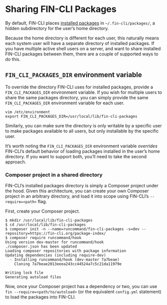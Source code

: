 # Sharing FIN-CLI Packages

By default, FIN-CLI places [installed packages](https://developer.wordpress.org/cli/commands/package/) in `~/.fin-cli/packages/`, a hidden subdirectory for the user’s home directory.

Because the home directory is different for each user, this naturally means each system user will have a separate directory of installed packages. If you have multiple active shell users on a server, and want to share installed FIN-CLI packages between them, there are a couple of supported ways to do this.

## `FIN_CLI_PACKAGES_DIR` environment variable

To override the directory FIN-CLI uses for installed packages, provide a `FIN_CLI_PACKAGES_DIR` environment variable. If you wish for multiple users to share the same packages directory, you can simply provide the same `FIN_CLI_PACKAGES_DIR` environment variable for each user.

    vim /etc/environment
    export FIN_CLI_PACKAGES_DIR=/usr/local/lib/fin-cli-packages

Similarly, you can make sure the directory is only writable by a specific user to make packages available to all users, but only installable by the specific user.

It’s worth noting the `FIN_CLI_PACKAGES_DIR` environment variable *overrides* FIN-CLI’s default behavior of loading packages installed in the user’s home directory. If you want to support both, you’ll need to take the second approach.

### Composer project in a shared directory

FIN-CLI’s installed packages directory is simply a Composer project under the hood. Given this architecture, you can create your own Composer project in an arbitrary directory, and load it into scope using FIN-CLI’s `--require=<path>` flag.

First, create your Composer project.

    $ mkdir /usr/local/lib/fin-cli-packages
    $ cd /usr/local/lib/fin-cli-packages
    $ composer init -n --name=runcommand/fin-cli-packages -s=dev --repository=https://fin-cli.org/package-index/
    $ composer require runcommand/hook
    Using version dev-master for runcommand/hook
    ./composer.json has been updated
    Loading composer repositories with package information
    Updating dependencies (including require-dev)
      - Installing runcommand/hook (dev-master 7a7beae)
        Cloning 7a7beae2013eeea243cc44524a7c5c21da11979e

    Writing lock file
    Generating autoload files

Now, once your Composer project has a dependency or two, you can use `fin --require=<path/to/autoload>` (or the equivalent `config.yml` statement) to load the packages into FIN-CLI.
